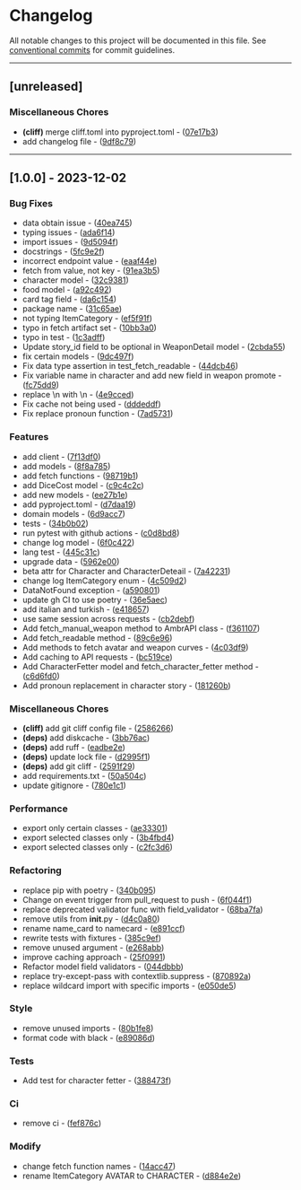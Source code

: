 # Changelog

All notable changes to this project will be documented in this file. See [conventional commits](https://www.conventionalcommits.org/) for commit guidelines.

---
## [unreleased]

### Miscellaneous Chores

- **(cliff)** merge cliff.toml into pyproject.toml - ([07e17b3](07e17b37ebe2c04b159d08b884062e75d468559a))
- add changelog file - ([9df8c79](9df8c79d9c72828c473d43ecbbb85899e40645c3))

---
## [1.0.0] - 2023-12-02

### Bug Fixes

- data obtain issue - ([40ea745](40ea7457c6482f7e8ae4508b2f16976233cf1ec5))
- typing issues - ([ada6f14](ada6f149e0ae9ebf4d8710c6b88600da55ff8162))
- import issues - ([9d5094f](9d5094feb857f9e2fe8a218717a5c4ef646d39d8))
- docstrings - ([5fc9e2f](5fc9e2ffe2a8d2712c79c8c7313dbe03ad230bbe))
- incorrect endpoint value - ([eaaf44e](eaaf44e5812e8e292be144351e19139dd5c048e8))
- fetch from value, not key - ([91ea3b5](91ea3b5ecd47328b567380b948b85332b4430035))
- character model - ([32c9381](32c93811048c2445f97cbbb5de7cbc20bb73b2f3))
- food model - ([a92c492](a92c4922a2ddc10f63642b35a5d9a63ac43eef18))
- card tag field - ([da6c154](da6c154a30e4e742841404ad428ee73fe29aabf5))
- package name - ([31c65ae](31c65aebf72d86e2271b6d15c51cde24d1a02652))
- not typing ItemCategory - ([ef5f91f](ef5f91fd46902a2047b3f76d03323fdf95e251ea))
- typo in fetch artifact set - ([10bb3a0](10bb3a04b4444e16cf9ae0edd57b25eb7dc3ebc9))
- typo in test - ([1c3adff](1c3adfff9338cf4518ab36079430d5cabe032a04))
- Update story_id field to be optional in WeaponDetail model - ([2cbda55](2cbda5567ad618485462378a618dd8ed1eb8a9df))
- fix certain models - ([9dc497f](9dc497fafc76368f99a4009bb188e8e8a970acac))
- Fix data type assertion in test_fetch_readable - ([44dcb46](44dcb464622b00da61373e43bfe9a4ed093dd2f1))
- Fix variable name in character and add new field in weapon promote - ([fc75dd9](fc75dd94509d6c2a8caf26c5cdaa289d1008626e))
- replace \\n with \n - ([4e9cced](4e9ccedfca44803ae4b95a4439d9355e07193d44))
- Fix cache not being used - ([dddeddf](dddeddfbe45c944d387d04ea60bf7612703de6ff))
- Fix replace pronoun function - ([7ad5731](7ad5731c95443a9cb3ff534b7a049c4d5cc329c9))

### Features

- add client - ([7f13df0](7f13df033d084db9b3a9f0dc1eff66a83897b951))
- add models - ([8f8a785](8f8a78579d322221ca370ca37e70c04d9c385745))
- add fetch functions - ([98719b1](98719b1ff48abeadc896dcdd19df6e4e08d7274b))
- add DiceCost model - ([c9c4c2c](c9c4c2c46920be3387340d05a7c6edfdc0c3b774))
- add new models - ([ee27b1e](ee27b1e350bccd97e035eeb7930aa9e6e1856f96))
- add pyproject.toml - ([d7daa19](d7daa19aa126ab71ea4bcdd07f30c743cc797f90))
- domain models - ([6d9acc7](6d9acc7b19820a62f39f1ff96153c827dbbe48c8))
- tests - ([34b0b02](34b0b020f34082c2c55161b86d2165a496c5cc58))
- run pytest with github actions - ([c0d8bd8](c0d8bd8b1e0672cbd747fdcf97af114adda31a6f))
- change log model - ([6f0c422](6f0c422d8165f3d31c72b86e9c9a6e684ed8c111))
- lang test - ([445c31c](445c31c5176010ee5219d99d6954c8e837c42877))
- upgrade data - ([5962e00](5962e0099d762cda38d074040a0cb31634950d33))
- beta attr for Character and CharacterDeteail - ([7a42231](7a422314c7beb114e0a22d7e893dc1d68c2fda6a))
- change log ItemCategory enum - ([4c509d2](4c509d2b649cce64ee8b1a4cd70ac9b9ed67722e))
- DataNotFound exception - ([a590801](a590801dafb32cb998aee7d8a7cdc35e9c3ba38a))
- update gh CI to use poetry - ([36e5aec](36e5aecd78775cc13e5c7b768376b7760ace647c))
- add italian and turkish - ([e418657](e418657dc87c0bd99b0bafe83b2af241802fe6a5))
- use same session across requests - ([cb2debf](cb2debf5de063563b017f8f3c5db3f9cdb1ea399))
- Add fetch_manual_weapon method to AmbrAPI class - ([f361107](f361107b03cf7ad7d249b2210da2b30848079131))
- Add fetch_readable method - ([89c6e96](89c6e9609b31dd3bd657d5e41c8e296fab79496a))
- Add methods to fetch avatar and weapon curves - ([4c03df9](4c03df974127ac9e97eb8504da66457de2da0541))
- Add caching to API requests - ([bc519ce](bc519ced7d4c33847871eaec3c0694b4eca9ffe5))
- Add CharacterFetter model and fetch_character_fetter method - ([c6d6fd0](c6d6fd0f150dc7e484561fa40920dbbd1b392a83))
- Add pronoun replacement in character story - ([181260b](181260b2fd7330c24d100069b233102cabe3ddda))

### Miscellaneous Chores

- **(cliff)** add git cliff config file - ([2586266](2586266d3cd5c9add2ec605cf21caf6a9e014f45))
- **(deps)** add diskcache - ([3bb76ac](3bb76acd53b0264bcfb65cd4b255ac22ae606fb6))
- **(deps)** add ruff - ([eadbe2e](eadbe2ee1ce6945ba14bf2f6a1e9a76b321e9188))
- **(deps)** update lock file - ([d2995f1](d2995f17649bd0a7dcdf5fa65b88212255ca3a2a))
- **(deps)** add git cliff - ([2591f29](2591f2905cca74fbe8fd3cf2e9b50895dcf21bd8))
- add requirements.txt - ([50a504c](50a504c270fdcbe5caf6ae12663101ad47285b00))
- update gitignore - ([780e1c1](780e1c1a9e2614509b45984f9b5b4364747b003f))

### Performance

- export only certain classes - ([ae33301](ae3330185a12758f91b18e9ae78890a20a4c0685))
- export selected classes only - ([3b4fbd4](3b4fbd421cd978766021f8bc5a1aacf084933198))
- export selected classes only - ([c2fc3d6](c2fc3d65f4355a86c39fcae49f7d4bf9e84a04ac))

### Refactoring

- replace pip with poetry - ([340b095](340b09521be266f2183b316a73944a299bbbae40))
- Change on event trigger from pull_request to push - ([6f044f1](6f044f1edeb2432d40730619df10a8127b42a6d6))
- replace deprecated validator func with field_validator - ([68ba7fa](68ba7faf41c4df491cffa3cadcd2d25ae38a50bd))
- remove utils from __init__.py - ([d4c0a80](d4c0a80c8f55216c6d25fad5b66c02c4fc543fda))
- rename name_card to namecard - ([e891ccf](e891ccf9aac90ceabae165127c58a5015a67a12f))
- rewrite tests with fixtures - ([385c9ef](385c9ef379a201540b1e4794c3c0aaebb5f369c0))
- remove unused argument - ([e268abb](e268abb4510cf8645c40369e7a3a23dd9493659b))
- improve caching approach - ([25f0991](25f0991425f9e4eb3ce18f83c6796a14b13fc075))
- Refactor model field validators - ([044dbbb](044dbbbade6ed7c672fe6f72aa1b91b14f72af1b))
- replace try-except-pass with contextlib.suppress - ([870892a](870892a43a9da1fcb6d02804a483555ce5b2d007))
- replace wildcard import with specific imports - ([e050de5](e050de5ce4a9f394888dbe92c122223939b02871))

### Style

- remove unused imports - ([80b1fe8](80b1fe845ea5b1adfc30ef1baffa5a0a44bda9fd))
- format code with black - ([e89086d](e89086dc09fe92f11cb1ffeb7645b74023c5a075))

### Tests

- Add test for character fetter - ([388473f](388473f351002c595895c5531a3c4c52061d7f1b))

### Ci

- remove ci - ([fef876c](fef876c519796ac3148d0f438bca413c91f3960a))

### Modify

- change fetch function names - ([14acc47](14acc4711681217728cccde840f47d41d66e7a59))
- rename ItemCategory AVATAR to CHARACTER - ([d884e2e](d884e2e10f040f4d536ef384bf3fbe8b07b4046e))

